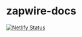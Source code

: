 ﻿# zapwire-docs
[![Netlify Status](https://api.netlify.com/api/v1/badges/5559045e-5a28-4f20-bd94-ceb1e0ae9df7/deploy-status)](https://app.netlify.com/sites/zapwire-docs/deploys)
